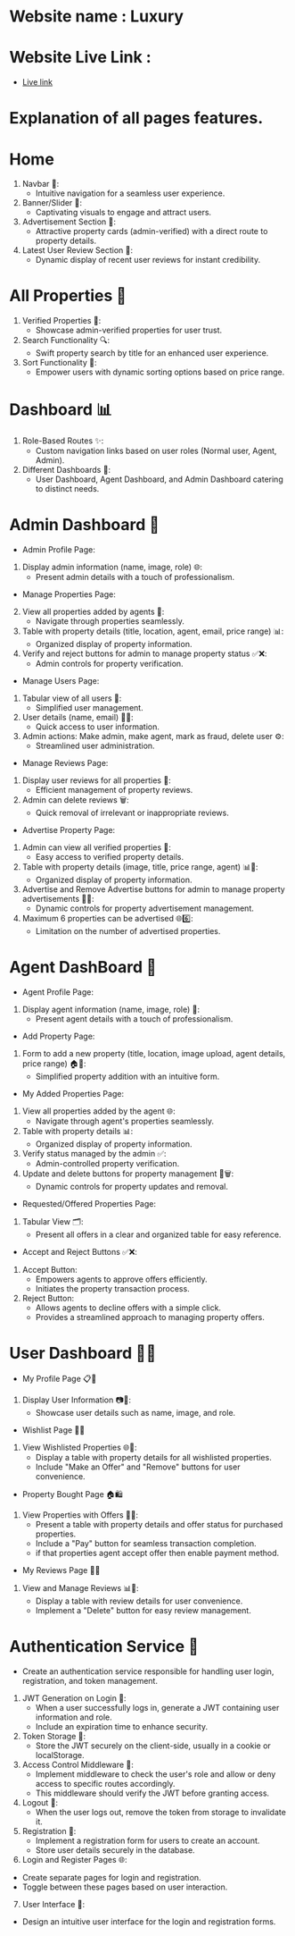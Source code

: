 # Website name : Luxury
# Website Live Link : 
- [Live link](https://luxury-realstate-assignment.netlify.app)

# Explanation of all pages features.

# Home 

1) Navbar 🚀:
   - Intuitive navigation for a seamless user experience.
2) Banner/Slider 🎨:
   - Captivating visuals to engage and attract users.
3) Advertisement Section 🏡:
   - Attractive property cards (admin-verified) with a direct route to property details.
4) Latest User Review Section 🌟:
   - Dynamic display of recent user reviews for instant credibility.

# All Properties 🏡
1) Verified Properties 🌟:
   - Showcase admin-verified properties for user trust.
2) Search Functionality 🔍:
   - Swift property search by title for an enhanced user experience.
3) Sort Functionality 🔄:
   - Empower users with dynamic sorting options based on price range.

# Dashboard 📊
1) Role-Based Routes ✨:
   - Custom navigation links based on user roles (Normal user, Agent, Admin).
2) Different Dashboards 📝:
   - User Dashboard, Agent Dashboard, and Admin Dashboard catering to distinct needs.

# Admin Dashboard 👑
- Admin Profile Page:
1) Display admin information (name, image, role) 🌐:
   - Present admin details with a touch of professionalism.

- Manage Properties Page:
2) View all properties added by agents 🏡:
   - Navigate through properties seamlessly.
3) Table with property details (title, location, agent, email, price range) 📊:
   - Organized display of property information.
4) Verify and reject buttons for admin to manage property status ✅❌:
   - Admin controls for property verification.

- Manage Users Page:
1) Tabular view of all users 👥:
   - Simplified user management.
2) User details (name, email) 🧑‍💻:
   - Quick access to user information.
3) Admin actions: Make admin, make agent, mark as fraud, delete user ⚙:
   - Streamlined user administration.

- Manage Reviews Page:
1) Display user reviews for all properties 📝:
   - Efficient management of property reviews.
2) Admin can delete reviews 🗑:
   - Quick removal of irrelevant or inappropriate reviews.

- Advertise Property Page:
1) Admin can view all verified properties 🌟:
   - Easy access to verified property details.
2) Table with property details (image, title, price range, agent) 📊🏡:
   - Organized display of property information.
3) Advertise and Remove Advertise buttons for admin to manage property advertisements 🚀🔄:
   - Dynamic controls for property advertisement management.
4) Maximum 6 properties can be advertised 🌐6️⃣:
   - Limitation on the number of advertised properties.


# Agent DashBoard 👤

- Agent Profile Page:
1) Display agent information (name, image, role) 🌟:
   - Present agent details with a touch of professionalism.

- Add Property Page:
1) Form to add a new property (title, location, image upload, agent details, price range) 🏠📝:
   - Simplified property addition with an intuitive form.

- My Added Properties Page:
1) View all properties added by the agent 🌐:
   - Navigate through agent's properties seamlessly.
2) Table with property details 📊:
   - Organized display of property information.
3) Verify status managed by the admin ✅:
   - Admin-controlled property verification.
4) Update and delete buttons for property management 🔄🗑:
   - Dynamic controls for property updates and removal.

- Requested/Offered Properties Page:
1) Tabular View 🗂:
   - Present all offers in a clear and organized table for easy reference.
- Accept and Reject Buttons ✅❌:
1) Accept Button:
   - Empowers agents to approve offers efficiently.
   - Initiates the property transaction process.
2) Reject Button:
   - Allows agents to decline offers with a simple click.
   - Provides a streamlined approach to managing property offers.


# User Dashboard 🏡👤

- My Profile Page 📋👥
1) Display User Information 📷👤:
   - Showcase user details such as name, image, and role.
- Wishlist Page 💭🌟
1) View Wishlisted Properties 🌐💼:
   - Display a table with property details for all wishlisted properties.
   - Include "Make an Offer" and "Remove" buttons for user convenience.
- Property Bought Page 🏠🛍
1) View Properties with Offers 📑💸:
   - Present a table with property details and offer status for purchased properties.
   - Include a "Pay" button for seamless transaction completion.
   - if that properties agent accept offer then enable payment method.
- My Reviews Page 📝👀
1) View and Manage Reviews 📊👥:
   - Display a table with review details for user convenience.
   - Implement a "Delete" button for easy review management.

# Authentication Service 🔐
- Create an authentication service responsible for handling user login, registration, and token management.
1) JWT Generation on Login 🚪:
   - When a user successfully logs in, generate a JWT containing user information and role.
   - Include an expiration time to enhance security.
2) Token Storage 💾:
   - Store the JWT securely on the client-side, usually in a cookie or localStorage.
3) Access Control Middleware 🚧:
   - Implement middleware to check the user's role and allow or deny access to specific routes accordingly.
   - This middleware should verify the JWT before granting access.
4) Logout 🚪:
   - When the user logs out, remove the token from storage to invalidate it.
5) Registration 📝:
   - Implement a registration form for users to create an account.
   - Store user details securely in the database.
6)  Login and Register Pages 🌐:
   - Create separate pages for login and registration.
   - Toggle between these pages based on user interaction.
7)  User Interface 🎨:
   - Design an intuitive user interface for the login and registration forms.

